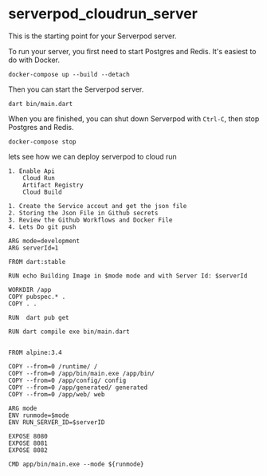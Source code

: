 # serverpod_cloudrun_server

This is the starting point for your Serverpod server.

To run your server, you first need to start Postgres and Redis. It's easiest to do with Docker.

    docker-compose up --build --detach

Then you can start the Serverpod server.

    dart bin/main.dart

When you are finished, you can shut down Serverpod with `Ctrl-C`, then stop Postgres and Redis.

    docker-compose stop


lets see how we can deploy serverpod to cloud run 

    1. Enable Api   
        Cloud Run
        Artifact Registry
        Cloud Build

    1. Create the Service accout and get the json file
    2. Storing the Json File in Github secrets
    3. Review the Github Workflows and Docker File
    4. Lets Do git push





```
ARG mode=development
ARG serverId=1

FROM dart:stable

RUN echo Building Image in $mode mode and with Server Id: $serverId

WORKDIR /app
COPY pubspec.* .
COPY . .

RUN  dart pub get

RUN dart compile exe bin/main.dart


FROM alpine:3.4

COPY --from=0 /runtime/ /
COPY --from=0 /app/bin/main.exe /app/bin/
COPY --from=0 /app/config/ config
COPY --from=0 /app/generated/ generated
COPY --from=0 /app/web/ web

ARG mode
ENV runmode=$mode
ENV RUN_SERVER_ID=$serverID

EXPOSE 8080
EXPOSE 8081
EXPOSE 8082 

CMD app/bin/main.exe --mode ${runmode} 
```